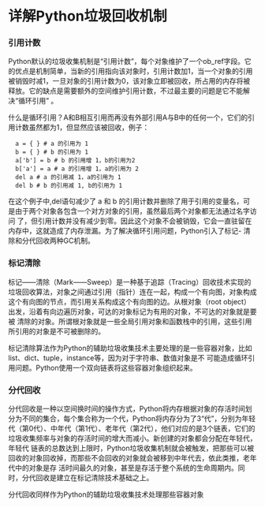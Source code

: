 # 详解Python垃圾回收机制

### 引用计数

Python默认的垃圾收集机制是“引用计数”，每个对象维护了一个ob_ref字段。它的优点是机制简单，当新的引用指向该对象时，引用计数加1，当一个对象的引用
被销毁时减1，一旦对象的引用计数为0，该对象立即被回收，所占用的内存将被释放。它的缺点是需要额外的空间维护引用计数，不过最主要的问题是它不能解决“循环引用”
。

  

什么是循环引用？A和B相互引用而再没有外部引用A与B中的任何一个，它们的引用计数虽然都为1，但显然应该被回收，例子：

    
    
      a = { } # a 的引用为 1
      b = { } # b 的引用为 1
      a['b'] = b # b 的引用增 1，b的引用为2
      b['a'] = a # a 的引用增 1，a的引用为 2
      del a # a 的引用减 1，a的引用为 1
      del b # b 的引用减 1, b的引用为 1

在这个例子中,del语句减少了 a 和 b 的引用计数并删除了用于引用的变量名，可是由于两个对象各包含一个对方对象的引用，虽然最后两个对象都无法通过名字访问
了，但引用计数并没有减少到零。因此这个对象不会被销毁，它会一直驻留在内存中，这就造成了内存泄漏。为了解决循环引用问题，Python引入了标记-
清除和分代回收两种GC机制。

### 标记清除

标记——清除（Mark——Sweep）是一种基于追踪（Tracing）回收技术实现的垃圾回收算法，对象之间通过引用（指针）连在一起，构成一个有向图，对象构成
这个有向图的节点，而引用关系构成这个有向图的边。从根对象（root object）出发，沿着有向边遍历对象，可达的对象标记为有用的对象，不可达的对象就是要被
清除的对象。所谓根对象就是一些全局引用对象和函数栈中的引用，这些引用所引用的对象是不可被删除的。

  

标记清除算法作为Python的辅助垃圾收集技术主要处理的是一些容器对象，比如list、dict、tuple，instance等，因为对于字符串、数值对象是不
可能造成循环引用问题。Python使用一个双向链表将这些容器对象组织起来。

### 分代回收

分代回收是一种以空间换时间的操作方式，Python将内存根据对象的存活时间划分为不同的集合，每个集合称为一个代，Python将内存分为了3“代”，分别为年轻
代（第0代）、中年代（第1代）、老年代（第2代），他们对应的是3个链表，它们的垃圾收集频率与对象的存活时间的增大而减小。新创建的对象都会分配在年轻代，年轻代
链表的总数达到上限时，Python垃圾收集机制就会被触发，把那些可以被回收的对象回收掉，而那些不会回收的对象就会被移到中年代去，依此类推，老年代中的对象是存
活时间最久的对象，甚至是存活于整个系统的生命周期内。同时，分代回收是建立在标记清除技术基础之上。

  

分代回收同样作为Python的辅助垃圾收集技术处理那些容器对象

  

